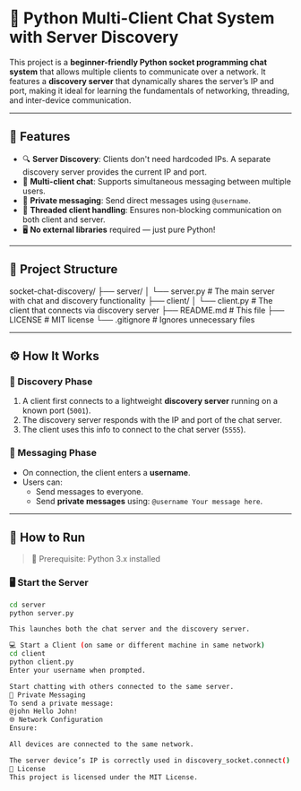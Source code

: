# 🧠 Python Multi-Client Chat System with Server Discovery

This project is a **beginner-friendly Python socket programming chat system** that allows multiple clients to communicate over a network. It features a **discovery server** that dynamically shares the server’s IP and port, making it ideal for learning the fundamentals of networking, threading, and inter-device communication.

---

## 🚀 Features

- 🔍 **Server Discovery**: Clients don't need hardcoded IPs. A separate discovery server provides the current IP and port.
- 💬 **Multi-client chat**: Supports simultaneous messaging between multiple users.
- 🔐 **Private messaging**: Send direct messages using `@username`.
- 🧵 **Threaded client handling**: Ensures non-blocking communication on both client and server.
- 🖥️ **No external libraries** required — just pure Python!

---

## 📁 Project Structure
socket-chat-discovery/
├── server/
│ └── server.py # The main server with chat and discovery functionality
├── client/
│ └── client.py # The client that connects via discovery server
├── README.md # This file
├── LICENSE # MIT license
└── .gitignore # Ignores unnecessary files



---

## ⚙️ How It Works

### 📡 Discovery Phase

1. A client first connects to a lightweight **discovery server** running on a known port (`5001`).
2. The discovery server responds with the IP and port of the chat server.
3. The client uses this info to connect to the chat server (`5555`).

### 💬 Messaging Phase

- On connection, the client enters a **username**.
- Users can:
  - Send messages to everyone.
  - Send **private messages** using: `@username Your message here`.

---

## 🧪 How to Run

> 🐍 Prerequisite: Python 3.x installed

### 🖥️ Start the Server

```bash
cd server
python server.py

This launches both the chat server and the discovery server.

💻 Start a Client (on same or different machine in same network)
cd client
python client.py
Enter your username when prompted.

Start chatting with others connected to the same server.
🔐 Private Messaging
To send a private message:
@john Hello John!
🌐 Network Configuration
Ensure:

All devices are connected to the same network.

The server device’s IP is correctly used in discovery_socket.connect().
📜 License
This project is licensed under the MIT License.





